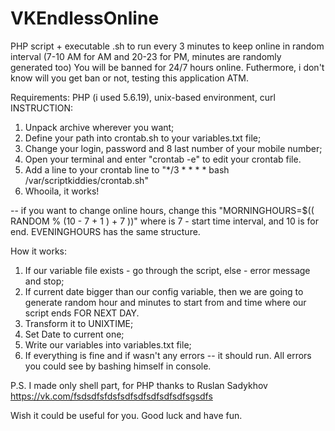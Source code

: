 # VKEndlessOnline
PHP script + executable .sh to run every 3 minutes to keep online in random interval (7-10 AM for AM and 20-23 for PM, minutes are randomly generated too)
You will be banned for 24/7 hours online. Futhermore, i don't know will you get ban or not, testing this application ATM.

Requirements: PHP (i used 5.6.19), unix-based environment, curl
INSTRUCTION:
1. Unpack archive wherever you want;
2. Define your path into crontab.sh to your variables.txt file;
3. Change your login, password and 8 last number of your mobile number;
4. Open your terminal and enter "crontab -e" to edit your crontab file.
5. Add a line to your crontab line to "*/3 * * * * bash /var/scriptkiddies/crontab.sh"
6. Whooila, it works!

-- if you want to change online hours, change this "MORNINGHOURS=$(( RANDOM % (10 - 7 + 1 ) + 7 ))" where is 7 - start time interval, and 10 is for end. EVENINGHOURS has the same structure.

How it works:
1. If our variable file exists - go through the script, else - error message and stop;
2. If current date bigger than our config variable, then we are going to generate random hour and minutes to start from and time where our script ends FOR NEXT DAY. 
3. Transform it to UNIXTIME;
4. Set Date to current one;
5. Write our variables into variables.txt file;
6. If everything is fine and if wasn't any errors -- it should run. All errors you could see by bashing himself in console.

P.S. I made only shell part, for PHP thanks to Ruslan Sadykhov https://vk.com/fsdsdfsfdsfsdfsdfsdfsdfsdfsgsdfs

Wish it could be useful for you.
Good luck and have fun.
